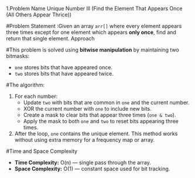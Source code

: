 1.Problem Name Unique Number lll (Find the Element That Appears Once (All Others Appear Thrice))

#Problem Statement  :Given an array `arr[]` where every element appears three times except for one element which appears **only once**, find and return that single element.
 Approach

#This problem is solved using **bitwise manipulation** by maintaining two bitmasks:
- `one` stores bits that have appeared once.
- `two` stores bits that have appeared twice.

#The algorithm:
1. For each number:
   - Update `two` with bits that are common in `one` and the current number.
   - XOR the current number with `one` to include new bits.
   - Create a mask to clear bits that appear three times (`one & two`).
   - Apply the mask to both `one` and `two` to reset bits appearing three times.
2. After the loop, `one` contains the unique element.
This method works without using extra memory for a frequency map or array.

#Time and Space Complexity
- **Time Complexity:** O(n) — single pass through the array.
- **Space Complexity:** O(1) — constant space used for bit tracking.
